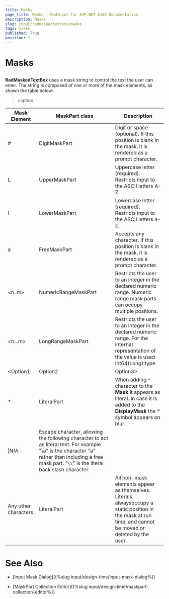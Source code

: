 ```yaml
---
title: Masks
page_title: Masks | RadInput for ASP.NET AJAX Documentation
description: Masks
slug: input/radmaskedtextbox/masks
tags: masks
published: True
position: 1
---
```


# Masks



## 

**RadMaskedTextBox** uses a mask string to control the text the user can enter. The string is composed of one or more of the mask elements, as shown the table below:


>caption  

| Mask Element | MaskPart class | Description |
| ------ | ------ | ------ |
|#|DigitMaskPart|Digit or space (optional). If this position is blank in the mask, it is rendered as a prompt character.|
|L|UpperMaskPart|Uppercase letter (required). Restricts input to the ASCII letters A-Z.|
|l|LowerMaskPart|Lowercase letter (required). Restricts input to the ASCII letters a-z.|
|a|FreeMaskPart|Accepts any character. If this position is blank in the mask, it is rendered as a prompt character.|
|<n..m>|NumericRangeMaskPart|Restricts the user to an integer in the declared numeric range. Numeric range mask parts can occupy multiple positions.|
|<n...m>|LongRangeMaskPart|Restricts the user to an integer in the declared numeric range. For the internal representation of the value is used Int64(Long) type.|
|<Option1|Option2|Option3>|EnumerationPart|Restricts the user to one of a fixed set of options. The pipe("|") serves as a separator between the option values.|
|*|LiteralPart|When adding ``*`` character to the **Mask** it appears as literal. In case it is added to the **DisplayMask** the \* symbol appears on blur.|
|\|N/A|Escape character, allowing the following character to act as literal text. For example "\a" is the character "a" rather than including a free mask part. "``\\``" is the literal back slash character.|
|Any other characters|LiteralPart|All non-mask elements appear as themselves. Literals alwaysoccupy a static position in the mask at run time, and cannot be moved or deleted by the user.|

# See Also

 * [Input Mask Dialog]({%slug input/design-time/input-mask-dialog%})

 * [MaskPart Collection Editor]({%slug input/design-time/maskpart-collection-editor%})
